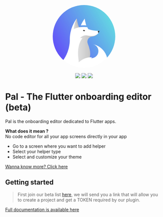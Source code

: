 <p align="center">
	<a href="https://apparence.io/">
		<img src="https://github.com/Apparence-io/pal-plugin/blob/master/example/assets/images/icon.jpg?raw=true" width="200px" alt="pal logo" style="border-radius:50%">
	</a>
</p>
<p align="center">
    <img src="https://img.shields.io/badge/status-beta-brightgreen"/>
    <img src="https://app.bitrise.io/app/83910b8783f1bf6a/status.svg?token=AZYUldjPs6PnJjBYlBfXCg&branch=master"/>
    <a href="https://codecov.io/gl/apparence:pal/pal-flutter">
      <img src="https://codecov.io/gl/apparence:pal/pal-flutter/branch/master/graph/badge.svg?token=VSU0MWER5H"/>
    </a>
</p>

# Pal - The Flutter onboarding editor (beta)

Pal is the onboarding editor dedicated to Flutter apps.

**What does it mean ?** <br/>
No code editor for all your app screens directly in your app
* Go to a screen where you want to add helper
* Select your helper type
* Select and customize your theme

[Wanna know more? Click here](http://pal-plugin.tech)

## Getting started

> First join our beta list [here](http://pal-plugin.tech), we will send you a link that will allow you to create a project and get a TOKEN required by our plugin.

[Full documentation is available here](http://doc.pal-plugin.tech)

